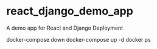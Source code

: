 # react_django_demo_app
A demo app for React and Django Deployment

docker-compose down
docker-compose up -d
docker ps
